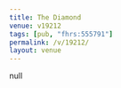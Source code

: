 ```yaml
---
title: The Diamond
venue: v19212
tags: [pub, "fhrs:555791"]
permalink: /v/19212/
layout: venue
---
```

null